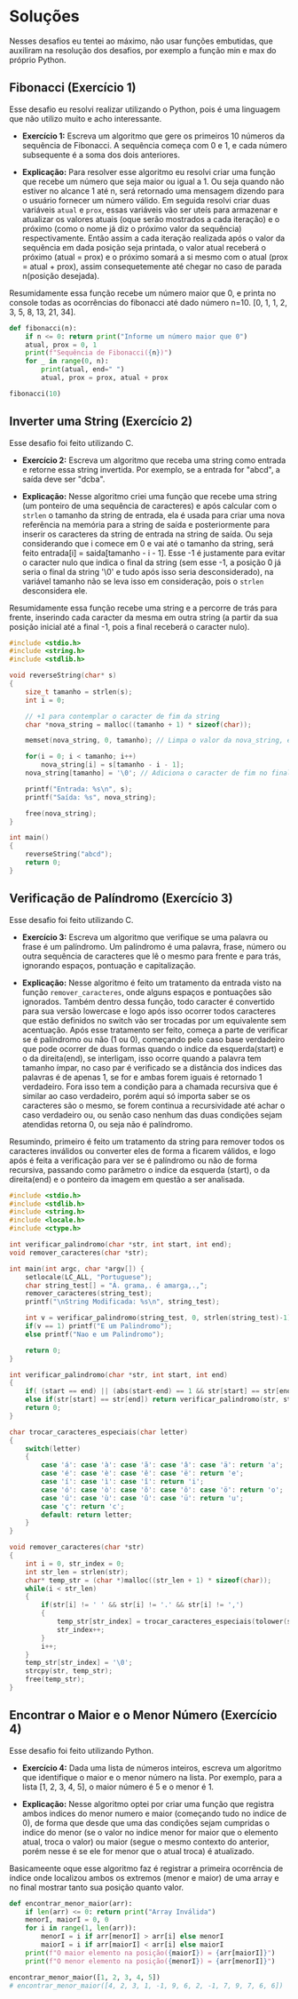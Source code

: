 # Soluções

Nesses desafios eu tentei ao máximo, não usar funções embutidas, que auxiliram na resolução dos desafios, por exemplo a função min e max do próprio Python.

## Fibonacci (Exercício 1)

Esse desafio eu resolvi realizar utilizando o Python, pois é uma linguagem que não utilizo muito e acho interessante.

- **Exercício 1:** Escreva um algoritmo que gere os primeiros 10 números da sequência de Fibonacci. A sequência começa com 0 e 1, e cada número subsequente é a soma dos dois anteriores.

- **Explicação:** Para resolver esse algoritmo eu resolvi criar uma função que recebe um número que seja maior ou igual a 1. Ou seja quando não estiver no alcance 1 até n, será retornado uma mensagem dizendo para o usuário fornecer um número válido. Em seguida resolvi criar duas variáveis `atual` e `prox`, essas variáveis vão ser uteís para armazenar e atualizar os valores atuais (oque serão mostrados a cada iteração) e o próximo (como o nome já diz o próximo valor da sequência) respectivamente. Então assim a cada iteração realizada após o valor da sequência em dada posição seja printada, o valor atual receberá o próximo (atual = prox) e o próximo somará a si mesmo com o atual (prox = atual + prox), assim consequetemente até chegar no caso de parada n(posição desejada).

Resumidamente essa função recebe um número maior que 0, e printa no console todas as ocorrências do fibonacci até dado número n=10. [0, 1, 1, 2, 3, 5, 8, 13, 21, 34].

```python
def fibonacci(n):
    if n <= 0: return print("Informe um número maior que 0")
    atual, prox = 0, 1
    print(f"Sequência de Fibonacci({n})")
    for _ in range(0, n):
        print(atual, end=" ")
        atual, prox = prox, atual + prox

fibonacci(10)
```

## Inverter uma String (Exercício 2)

Esse desafio foi feito utilizando C.

- **Exercício 2:** Escreva um algoritmo que receba uma string como entrada e retorne essa string invertida. Por exemplo, se a entrada for "abcd", a saída deve ser "dcba".

- **Explicação:** Nesse algoritmo criei uma função que recebe uma string (um ponteiro de uma sequência de caracteres) e após calcular com o `strlen` o tamanho da string de entrada, ela é usada para criar uma nova referência na memória para a string de saída e posteriormente para inserir os caracteres da string de entrada na string de saída. Ou seja considerando que i comece em 0 e vai até o tamanho da string, será feito entrada[i] = saida[tamanho - i - 1]. Esse -1 é justamente para evitar o caracter nulo que indica o final da string (sem esse -1, a posição 0 já seria o final da string '\0' e tudo após isso seria desconsiderado), na variável tamanho não se leva isso em consideração, pois o `strlen` desconsidera ele.

Resumidamente essa função recebe uma string e a percorre de trás para frente, inserindo cada caracter da mesma em outra string (a partir da sua posição inicial até a final -1, pois a final receberá o caracter nulo).

```c
#include <stdio.h>
#include <string.h>
#include <stdlib.h>

void reverseString(char* s)
{
    size_t tamanho = strlen(s);
    int i = 0;

    // +1 para contemplar o caracter de fim da string
    char *nova_string = malloc((tamanho + 1) * sizeof(char));

    memset(nova_string, 0, tamanho); // Limpa o valor da nova_string, evitando lixo residual.

    for(i = 0; i < tamanho; i++)
        nova_string[i] = s[tamanho - i - 1];
    nova_string[tamanho] = '\0'; // Adiciona o caracter de fim no final da string

    printf("Entrada: %s\n", s);
    printf("Saída: %s", nova_string);

    free(nova_string);
}

int main()
{
    reverseString("abcd");
    return 0;
}
```

## Verificação de Palíndromo (Exercício 3)

Esse desafio foi feito utilizando C.

- **Exercício 3:** Escreva um algoritmo que verifique se uma palavra ou frase é um palíndromo. Um palíndromo é uma palavra, frase, número ou outra sequência de caracteres que lê o mesmo para frente e para trás, ignorando espaços, pontuação e capitalização.

- **Explicação:** Nesse algoritmo é feito um tratamento da entrada visto na função `remover_caracteres`, onde alguns espaços e pontuações são ignorados. Também dentro dessa função, todo caracter é convertido para sua versão lowercase e logo após isso ocorrer todos caracteres que estão definidos no switch vão ser trocadas por um equivalente sem acentuação. Após esse tratamento ser feito, começa a parte de verificar se é palíndromo ou não (1 ou 0), começando pelo caso base verdadeiro que pode ocorrer de duas formas quando o indice da esquerda(start) e o da direita(end), se interligam, isso ocorre quando a palavra tem tamanho ímpar, no caso par é verificado se a distância dos indices das palavras é de apenas 1, se for e ambas forem iguais é retornado 1 verdadeiro. Fora isso tem a condição para a chamada recursiva que é similar ao caso verdadeiro, porém aqui só importa saber se os caracteres são o mesmo, se forem continua a recursividade até achar o caso verdadeiro ou, ou senão caso nenhum das duas condições sejam atendidas retorna 0, ou seja não é palíndromo.

Resumindo, primeiro é feito um tratamento da string para remover todos os caracteres inválidos ou converter eles de forma a ficarem válidos, e logo após é feita a verificação para ver se é palíndromo ou não de forma recursiva, passando como parâmetro o indice da esquerda (start), o da direita(end) e o ponteiro da imagem em questão a ser analisada.

```c
#include <stdio.h>
#include <stdlib.h>
#include <string.h>
#include <locale.h>
#include <ctype.h>

int verificar_palindromo(char *str, int start, int end);
void remover_caracteres(char *str);

int main(int argc, char *argv[]) {
	setlocale(LC_ALL, "Portuguese");
	char string_test[] = "Á. grama,. é amarga,.,";
	remover_caracteres(string_test);
	printf("\nString Modificada: %s\n", string_test);

	int v = verificar_palindromo(string_test, 0, strlen(string_test)-1);
	if(v == 1) printf("E um Palindromo");
	else printf("Nao e um Palindromo");

	return 0;
}

int verificar_palindromo(char *str, int start, int end)
{
	if( (start == end) || (abs(start-end) == 1 && str[start] == str[end]) ) return 1;
	else if(str[start] == str[end]) return verificar_palindromo(str, start+1, end-1);
	return 0;
}

char trocar_caracteres_especiais(char letter)
{
	switch(letter)
	{
		case 'á': case 'à': case 'ã': case 'â': case 'ä': return 'a';
		case 'é': case 'è': case 'ê': case 'ë': return 'e';
		case 'í': case 'ì': case 'î': return 'i';
		case 'ó': case 'ò': case 'õ': case 'ô': case 'ö': return 'o';
		case 'ú': case 'ù': case 'û': case 'ü': return 'u';
		case 'ç': return 'c';
		default: return letter;
	}
}

void remover_caracteres(char *str)
{
	int i = 0, str_index = 0;
	int str_len = strlen(str);
	char* temp_str = (char *)malloc((str_len + 1) * sizeof(char));
	while(i < str_len)
	{
		if(str[i] != ' ' && str[i] != '.' && str[i] != ',')
		{
			temp_str[str_index] = trocar_caracteres_especiais(tolower(str[i]));
			str_index++;
		}
		i++;
	}
	temp_str[str_index] = '\0';
	strcpy(str, temp_str);
	free(temp_str);
}
```

## Encontrar o Maior e o Menor Número (Exercício 4)

Esse desafio foi feito utilizando Python.

- **Exercício 4:** Dada uma lista de números inteiros, escreva um algoritmo que identifique o maior e o menor número na lista. Por exemplo, para a lista [1, 2, 3, 4, 5], o maior número é 5 e o menor é 1.

- **Explicação:** Nesse algoritmo optei por criar uma função que registra ambos indices do menor numero e maior (começando tudo no indice de 0), de forma que desde que uma das condições sejam cumpridas o indice do menor (se o valor no indice menor for maior que o elemento atual, troca o valor) ou maior (segue o mesmo contexto do anterior, porém nesse é se ele for menor que o atual troca) é atualizado.

Basicameente oque esse algoritmo faz é registrar a primeira ocorrência de índice onde localizou ambos os extremos (menor e maior) de uma array e no final mostrar tanto sua posição quanto valor.

```python
def encontrar_menor_maior(arr):
    if len(arr) <= 0: return print("Array Inválida")
    menorI, maiorI = 0, 0
    for i in range(1, len(arr)):
        menorI = i if arr[menorI] > arr[i] else menorI
        maiorI = i if arr[maiorI] < arr[i] else maiorI
    print(f"O maior elemento na posição({maiorI}) = {arr[maiorI]}")
    print(f"O menor elemento na posição({menorI}) = {arr[menorI]}")

encontrar_menor_maior([1, 2, 3, 4, 5])
# encontrar_menor_maior([4, 2, 3, 1, -1, 9, 6, 2, -1, 7, 9, 7, 6, 6])
```
